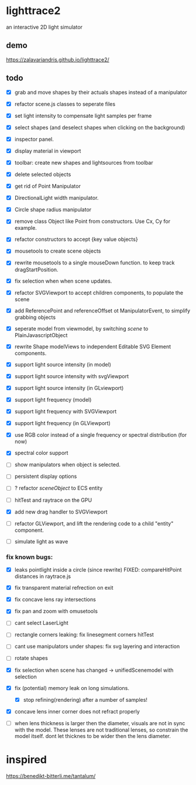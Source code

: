 # lighttrace2
an interactive 2D light simulator


## demo
https://zalavariandris.github.io/lighttrace2/

## todo
- [x] grab and move shapes by their actuals shapes instead of a manipulator
- [x] refactor scene.js classes to seperate files
- [x] set light intensity to compensate light samples per frame
- [x] select shapes (and deselect shapes when clicking on the background)
- [x] inspector panel. 
- [x] display material in viewport
- [x] toolbar: create new shapes and lightsources from toolbar
- [x] delete selected objects

- [x] get rid of Point Manipulator
- [x] DirectionalLight width manipulator.
- [x] Circle shape radius manipulator

- [x] remove class Object like Point from constructors. Use Cx, Cy for example.
- [x] refactor constructors to accept {key value objects}
- [x] mousetools to create scene objects
- [x] rewrite mousetools to a single mouseDown function. to keep track dragStartPosition.
- [x] fix selection when when scene updates.
- [x] refactor SVGViewport to accept children components, to populate the scene

- [x] add ReferencePoint and referenceOffset ot ManipulatorEvent, to simplify grabbing objects
- [x] seperate model from viewmodel, by switching _scene_ to PlainJavascriptObject
- [x] rewrite Shape modelViews to independent Editable SVG Element components.

- [x] support light source intensity (in model)
- [x] support light source intensity with svgViewport
- [x] support light source intensity (in GLviewport)

- [x] support light frequency (model)
- [x] support light frequency with SVGViewport
- [x] support light frequency (in GLViewport)
- [x] use RGB color instead of a single frequency or spectral distribution (for now)
- [x] spectral color support
- [ ] show manipulators when object is selected.
- [ ] persistent display options
- [ ] ? refactor _sceneObject_ to ECS entity
- [ ] hitTest and raytrace on the GPU


- [x] add new drag handler to SVGViewport
- [ ] refactor GLViewport, and lift the rendering code to a child "entity" component.

- [ ] simulate light as wave




### fix known bugs:
- [x] leaks pointlight inside a circle (since rewrite) FIXED: compareHitPoint distances in raytrace.js
- [x] fix transparent material refrection on exit
- [x] fix concave lens ray intersections
- [x] fix pan and zoom with omusetools
- [ ] cant select LaserLight
- [ ] rectangle corners leaking: fix linesegment corners hitTest
- [ ] cant use manipulators under shapes: fix svg layering and interaction
- [ ] rotate shapes
- [x] fix selection when scene has changed -> unifiedScenemodel with selection
- [x] fix (potential) memory leak on long simulations.
  - [x] stop refining(rendering) after a number of samples!
- [x] concave lens inner corner does not refract properly
- [ ] when lens thickness is larger then the diameter, visuals are not in sync with the model. These lenses are not traditional lenses, so constrain the model itself. dont let thicknes to be wider then the lens diameter.



# inspired
https://benedikt-bitterli.me/tantalum/